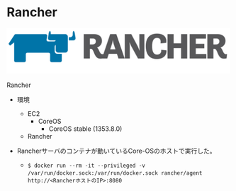 # Rancher

![Alt Text](https://github.com/yhidetoshi/Pictures/blob/master/Rancher/rancher.png)

Rancher


- 環境
  - EC2
    - CoreOS
      - CoreOS stable (1353.8.0)
  - Rancher
  
 
- Rancherサーバのコンテナが動いているCore-OSのホストで実行した。
  - `$ docker run --rm -it --privileged -v /var/run/docker.sock:/var/run/docker.sock rancher/agent http://<RancherホストのIP>:8080`
  
